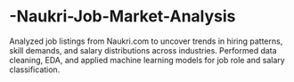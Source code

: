 # -Naukri-Job-Market-Analysis
Analyzed job listings from Naukri.com to uncover trends in hiring patterns, skill demands, and salary distributions across industries. Performed data cleaning, EDA, and applied machine learning models for job role and salary classification.
